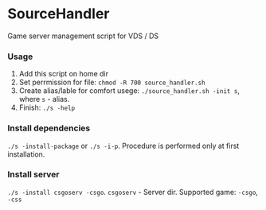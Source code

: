 # SourceHandler
Game server management script for VDS / DS

### Usage
1. Add this script on home dir
2. Set perrmission for file: `chmod -R 700 source_handler.sh`
3. Create alias/lable for comfort usege: `./source_handler.sh -init s`, where `s` - alias.
4. Finish: `./s -help`

### Install dependencies
`./s -install-package` or `./s -i-p`. Procedure is performed only at first installation.

### Install server
`./s -install csgoserv -csgo`. `csgoserv` - Server dir. Supported game: `-csgo`, `-css`

